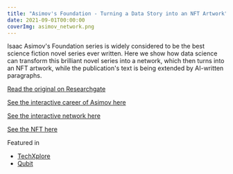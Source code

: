 ```yaml
---
title: "Asimov's Foundation - Turning a Data Story into an NFT Artwork"
date: 2021-09-01T00:00:00
coverImg: asimov_network.png
---
```


Isaac Asimov's Foundation series is widely considered to be the best science fiction novel series ever written. Here we show how data science can transform this brilliant novel series into a network, which then turns into an NFT artwork, while the publication's text is being extended by AI-written paragraphs.

<!--more-->


[Read the original on Researchgate](https://www.researchgate.net/publication/354983143_Asimov's_Foundation_-_turning_a_data_story_into_an_NFT_artwork)

[See the interactive career of Asimov here](http://janosov.hu/1_stemplot.html)

[See the interactive network here](http://janosov.hu/Fig4/index.html)

[See the NFT here](https://foundation.app/@milanjanosov/foundation/92747)

Featured in

- [TechXplore](https://techxplore.com/news/2021-10-analysis-asimov-foundation-art.html)
- [Qubit](https://qubit.hu/2021/12/16/halozattudomanyi-eszkozokkel-keszitett-digitalis-mualkotast-asimov-alapitvany-sorozatabol-egy-magyar-kutato-muvesz-paros)
